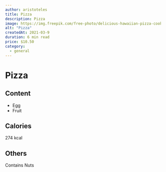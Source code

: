 ```yaml
---
author: aristoteles
title: Pizza
description: Pizza
image: https://img.freepik.com/free-photo/delicious-hawaiian-pizza-cooking-ingredients_1150-24289.jpg?w=1800&t=st=1699993253~exp=1699993853~hmac=54b5077107a45b1a0fa23feb91bbd5aa4179f12934e01dfa06f7f8e62121f65c
alt: "Pizza"
createdAt: 2021-03-9
duration: 6 min read
price: $10.50
category:
  - general
---
```

# Pizza

## Content

- Egg
- Fruit

## Calories
274 kcal

## Others
Contains Nuts

